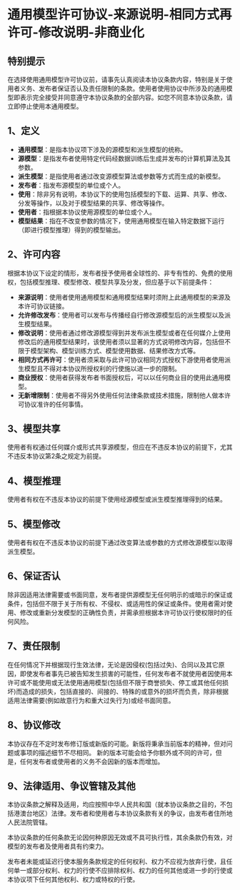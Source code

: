 # 通用模型许可协议-来源说明-相同方式再许可-修改说明-非商业化

## 特别提示
在选择使用通用模型许可协议前，请事先认真阅读本协议条款内容，特别是关于使用者义务、发布者保证否认及责任限制的条款。使用者使用协议中所涉及的通用模型即表示完全接受并同意遵守本协议条款的全部内容。如您不同意本协议条款，请立即停止使用本通用模型。   

## 1、定义

- **通用模型**：是指本协议项下涉及的源模型和派生模型的统称。
- **源模型**：是指发布者使用特定代码经数据训练后生成并发布的计算机算法及其参数。
- **派生模型**：是指使用者通过改变源模型算法或参数等方式而生成的新模型。
- **发布者**：指发布源模型的单位或个人。
- **使用**：除非另有说明，本协议下的使用包括模型的下载、运算、共享、修改、分发等操作，以及对于模型结果的共享、修改等操作。
- **使用者**：指根据本协议使用源模型的单位或个人。
- **模型结果**：指在不改变参数的情况下，使用通用模型在输入特定数据下运行（即进行模型推理）得到的模型输出。

## 2、许可内容
根据本协议下设定的情形，发布者授予使用者全球性的、非专有性的、免费的使用权，包括模型推理、模型修改、模型共享及分发，但应基于以下前提条件：

- **来源说明**：使用者使用通用模型和通用模型结果时须附上此通用模型的来源及本许可协议链接。
- **允许修改发布**：使用者可以发布与传播经自行修改源模型后的派生模型以及派生模型结果。
- **修改说明**：使用者通过修改源模型得到并发布派生模型或者在任何媒介上使用修改后的通用模型结果时，该使用者须以显著的方式说明修改内容，包括但不限于模型架构、模型训练方式、模型使用数据、结果修改方式等。
- **相同方式再许可**：使用者须采取与此许可协议相同方式授权下游使用者使用派生模型且不得对本协议所授权利的行使施以进一步的限制。
- **商业授权**：使用者获得发布者书面授权后，可以以任何商业目的使用此通用模型。
- **无新增限制**：使用者不得另外使用任何法律条款或技术措施，限制他人做本许可协议准许的任何事情。

## 3、模型共享
使用者有权通过任何媒介或形式共享源模型，但应在不违反本协议的前提下，尤其不违反本协议第2条之规定为前提。

## 4、模型推理
使用者有权在不违反本协议的前提下使用经源模型或派生模型推理得到的结果。

## 5、模型修改
使用者有权在不违反本协议的前提下通过改变算法或参数的方式修改源模型以取得派生模型。

## 6、保证否认
除非因适用法律需要或书面同意，发布者提供源模型无任何明示的或暗示的保证或条件，包括但不限于关于所有权、不侵权、或适用性的保证或条件。使用者需对使用、修改或重新分发模型的正确性负责，并需承担根据本许可协议行使权限时的任何风险。

## 7、责任限制
在任何情况下并根据现行生效法律，无论是因侵权(包括过失)、合同以及其它原因，即使发布者事先已被告知发生损害的可能性，任何发布者不就使用者因使用本许可或不能使用或无法使用通用模型(包括但不限于商誉损失、停工或其他任何损坏)而造成的损失，包括直接的、间接的、特殊的或意外的损坏而负责，除非根据适用法律需要(例如故意行为和重大过失行为)或经书面同意。

## 8、协议修改
本协议存在不定时发布修订版或新版的可能。新版将秉承当前版本的精神，但对问题或事项的描述细节不尽相同。 新的版本可能会给予你额外或不同的许可，但是，任何发布者或使用者的义务不会因新的版本而增加。

## 9、法律适用、争议管辖及其他
本协议条款之解释及适用，均应按照中华人民共和国（就本协议条款之目的，不包括港澳台地区）法律。发布者和使用者与本协议条款有关的争议，由发布者住所地人民法院管辖。

本协议条款的任何条款无论因何种原因无效或不具可执行性，其余条款仍有效，对模型的发布者及使用者具有约束力。

发布者未能或延迟行使本服务条款规定的任何权利、权力不应视为放弃行使，且任何单一或部分权利、权力的行使不应排除权利、权力的任何其他或进一步的行使或本协议项下任何其他权利、权力或特权的行使。
   

